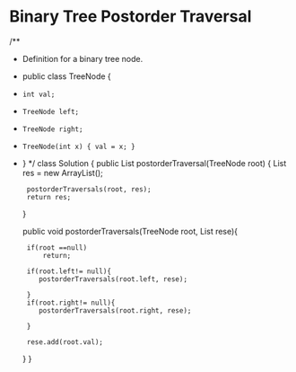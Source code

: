 # Binary Tree Postorder Traversal

/**
 * Definition for a binary tree node.
 * public class TreeNode {
 *     int val;
 *     TreeNode left;
 *     TreeNode right;
 *     TreeNode(int x) { val = x; }
 * }
 */
class Solution {
    public List<Integer> postorderTraversal(TreeNode root) {
        List<Integer> res = new ArrayList<Integer>();
        
        postorderTraversals(root, res);
        return res;
    }
    
    
    public void postorderTraversals(TreeNode root, List<Integer> rese){
        
        
        if(root ==null)
            return;
        
        if(root.left!= null){
           postorderTraversals(root.left, rese);
            
        }
        if(root.right!= null){
           postorderTraversals(root.right, rese);
            
        }
        
        rese.add(root.val);
    }
}
